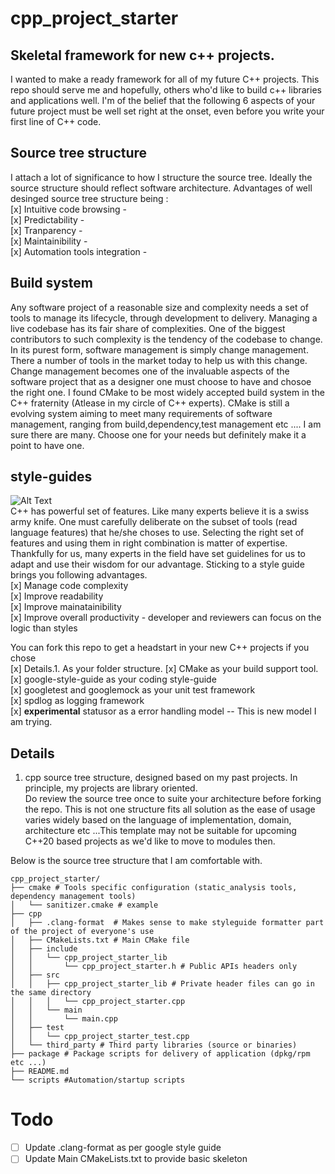 # cpp_project_starter  


## Skeletal framework for new c++ projects.  
I wanted to make a ready framework for all of my future C++ projects. This repo should serve me and hopefully, others who'd like to build c++ libraries and applications well. I'm of the belief that the following 6 aspects of your future project must be well set right at the onset, even before you write your first line of C++ code. 

## Source tree structure
I attach a lot of significance to how I structure the source tree. Ideally the source structure should reflect software architecture. Advantages of well desinged source tree structure being :  
[x] Intuitive code browsing -  
[x] Predictability -  
[x] Tranparency -  
[x] Maintainibility -    
[x] Automation tools integration -  

## Build system
Any software project of a reasonable size and complexity needs a set of tools to manage its lifecycle, through development to delivery. Managing a live codebase has its fair share of complexities. One of the biggest contributors to such complexity is the tendency of the codebase to change. In its purest form, software management is simply change management. There a number of tools in the market today to help us with this change. Change management becomes one of the invaluable aspects of the software project that as a designer one must choose to have and chosoe the right one. I found CMake to be most widely accepted build system in the C++ fraternity (Atlease in my circle of C++ experts). CMake is still a evolving system aiming to meet many requirements of software management, ranging from build,dependency,test management etc .... I am sure there are many. Choose one for your needs but definitely make it a point to have one.

## style-guides
![Alt Text](https://media.giphy.com/media/10KIsXhwdoerHW/giphy.gif)  
C++ has powerful set of features. Like many experts believe it is a swiss army knife. One must carefully deliberate on the subset of tools (read language features) that he/she choses to use. Selecting the right set of features and using them in right combination is matter of expertise. Thankfully for us, many experts in the field have set guidelines for us to adapt and use their wisdom for our advantage. Sticking to a style guide brings you following advantages.  
[x] Manage code complexity  
[x] Improve readability  
[x] Improve mainatainibility  
[x] Improve overall productivity - developer and reviewers can focus on the logic than styles  

You can fork this repo to get a headstart in your new C++ projects if you chose  
[x] Details.1. As your folder structure.
[x] CMake as your build support tool.  
[x] google-style-guide as your coding style-guide  
[x] googletest and googlemock as your unit test framework  
[x] spdlog as logging framework  
[x] **experimental** statusor as a error handling model -- This is new model I am trying.  
  
## Details
1. cpp source tree structure, designed based on my past projects. In principle, my projects are library oriented.  
Do review the source tree once to suite your architecture before forking the repo. This is not one structure fits all solution as the ease of usage varies widely based on the language of implementation, domain, architecture etc ...This template may not be suitable for upcoming C++20 based projects as we'd like to move to modules then.

Below is the source tree structure that I am comfortable with.
  ```
cpp_project_starter/
├── cmake # Tools specific configuration (static_analysis tools, dependency management tools)
│   └── sanitizer.cmake # example
├── cpp
│   ├── .clang-format  # Makes sense to make styleguide formatter part of the project of everyone's use
│   ├── CMakeLists.txt # Main CMake file
│   ├── include
│   │   └── cpp_project_starter_lib
│   │       └── cpp_project_starter.h # Public APIs headers only
│   ├── src
│   │   ├── cpp_project_starter_lib # Private header files can go in the same directory
│   │   │   └── cpp_project_starter.cpp
│   │   └── main
│   │       └── main.cpp
│   ├── test
│   │   └── cpp_project_starter_test.cpp
│   └── third_party # Third party libraries (source or binaries)
├── package # Package scripts for delivery of application (dpkg/rpm etc ...)
├── README.md 
└── scripts #Automation/startup scripts
```
# Todo
- [ ] Update .clang-format as per google style guide
- [ ] Update Main CMakeLists.txt to provide basic skeleton
